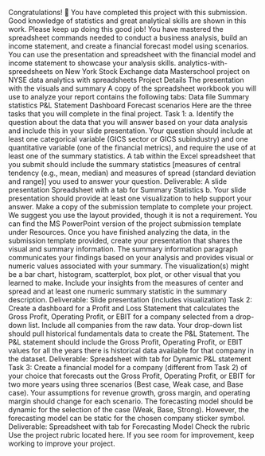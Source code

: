 Congratulations! 👏 You have completed this project with this submission. Good knowledge of statistics and great analytical skills are shown in this work. Please keep up doing this good job! You have mastered the spreadsheet commands needed to conduct a business analysis, build an income statement, and create a financial forecast model using scenarios. You can use the presentation and spreadsheet with the financial model and income statement to showcase your analysis skills.
analytics-with-spreedsheets on New York Stock Exchange data
Masterschool project on NYSE data analytics with spreadsheets Project Details
The presentation with the visuals and summary A copy of the spreadsheet workbook you will use to analyze your report contains the following tabs: Data file Summary statistics P&L Statement Dashboard Forecast scenarios Here are the three tasks that you will complete in the final project.
Task 1: a. Identify the question about the data that you will answer based on your data analysis and include this in your slide presentation.
Your question should include at least one categorical variable (GICS sector or GICS subindustry) and one quantitative variable (one of the financial metrics), and require the use of at least one of the summary statistics. A tab within the Excel spreadsheet that you submit should include the summary statistics [measures of central tendency (e.g., mean, median) and measures of spread (standard deviation and range)] you used to answer your question. Deliverable: A slide presentation Spreadsheet with a tab for Summary Statistics b. Your slide presentation should provide at least one visualization to help support your answer.
Make a copy of the submission template to complete your project. We suggest you use the layout provided, though it is not a requirement. You can find the MS PowerPoint version of the project submission template under Resources. Once you have finished analyzing the data, in the submission template provided, create your presentation that shares the visual and summary information. The summary information paragraph communicates your findings based on your analysis and provides visual or numeric values associated with your summary. The visualization(s) might be a bar chart, histogram, scatterplot, box plot, or other visual that you learned to make. Include your insights from the measures of center and spread and at least one numeric summary statistic in the summary description. Deliverable: Slide presentation (includes visualization) Task 2: Create a dashboard for a Profit and Loss Statement that calculates the Gross Profit, Operating Profit, or EBIT for a company selected from a drop-down list. Include all companies from the raw data. Your drop-down list should pull historical fundamentals data to create the P&L Statement. The P&L statement should include the Gross Profit, Operating Profit, or EBIT values for all the years there is historical data available for that company in the dataset. Deliverable: Spreadsheet with tab for Dynamic P&L statement Task 3: Create a financial model for a company (different from Task 2) of your choice that forecasts out the Gross Profit, Operating Profit, or EBIT for two more years using three scenarios (Best case, Weak case, and Base case). Your assumptions for revenue growth, gross margin, and operating margin should change for each scenario. The forecasting model should be dynamic for the selection of the case (Weak, Base, Strong). However, the forecasting model can be static for the chosen company sticker symbol. Deliverable: Spreadsheet with tab for Forecasting Model Check the rubric Use the project rubric located here. If you see room for improvement, keep working to improve your project.

